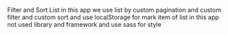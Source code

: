 Filter and Sort List
in this app we use list by custom pagination and custom filter and custom sort and use localStorage for mark item of list
in this app not used library and framework and use sass for style
